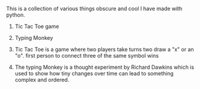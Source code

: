 This is a collection of various things obscure and cool I have made with python.


1. Tic Tac Toe game
2. Typing Monkey


1. Tic Tac Toe is a game where two players take turns two draw a "x" or an "o". first person to connect three of the same symbol wins

2. The typing Monkey is a thought experiment by Richard Dawkins which is used to show how tiny changes over time can lead to something complex and ordered.
